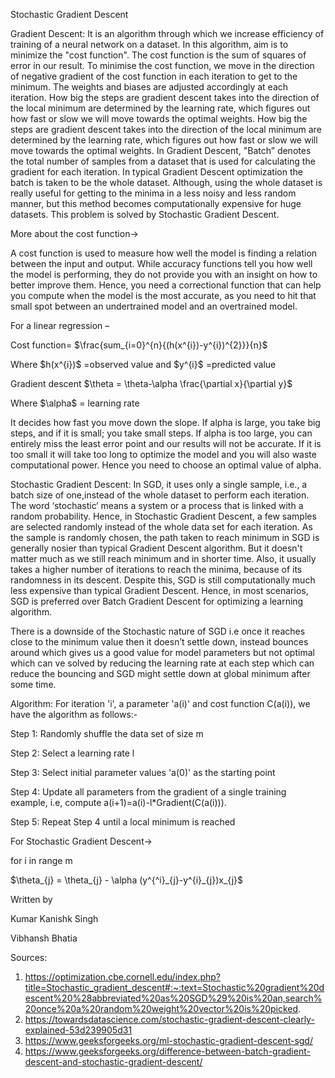 </heading1>Stochastic Gradient Descent
</p>
</p>Gradient Descent: It is an algorithm through which we increase efficiency of training of a neural 
network on a dataset. In this algorithm, aim is to minimize the "cost function". The cost function 
is the sum of squares of error in our result. To minimise the cost function, we move in the direction
of negative gradient of the cost function in each iteration to get to the minimum. The weights and biases
are adjusted accordingly at each iteration. How big the steps are gradient descent takes into the direction 
of the local minimum are determined by the learning rate, which figures out how fast or slow we will move 
towards the optimal weights. How big the steps are gradient descent takes into the direction of the local
minimum are determined by the learning rate, which figures out how fast or slow we will move towards the 
optimal weights. In Gradient Descent, "Batch” denotes the total number of samples from a dataset that is 
used for calculating the gradient for each iteration. In typical Gradient Descent optimization the batch 
is taken to be the whole dataset. Although, using the whole dataset is really useful for getting to the 
minima in a less noisy and less random manner, but this method becomes computationally expensive for huge
datasets. This problem is solved by Stochastic Gradient Descent.</p>
More about the cost function-></p>
A cost function is used to measure how well the model is finding a relation between the input and output. While accuracy functions tell you how well the model is performing, they do not provide you with an insight on how to better improve them. Hence, you need a correctional function that can help you compute when the model is the most accurate, as you need to hit that small spot between an undertrained model and an overtrained model.</p> 
For a linear regression –</p>
                                             Cost function= $\frac{sum_{i=0}^{n}{(h(x^{i})-y^{i})^{2}}}{n}$</p>
Where $h(x^{i})$ =observed value and $y^{i}$ =predicted value</p>
                                             Gradient descent $\theta = \theta-\alpha \frac{\partial x}{\partial y}$</p>
Where $\alpha$ = learning rate</p>
It decides how fast you move down the slope. If alpha is large, you take big steps, and if it is small; you take small steps. If alpha is too large, you can entirely miss the least error point and our results will not be accurate. If it is too small it will take too long to optimize the model and you will also waste computational power. Hence you need to choose an optimal value of alpha.
</p></p>

Stochastic Gradient Descent: In SGD, it uses only a single sample, i.e., a batch size of one,instead of 
the whole dataset to perform each iteration. The word ‘stochastic‘ means a system or a process that is 
linked with a random probability. Hence, in Stochastic Gradient Descent, a few samples are selected randomly
instead of the whole data set for each iteration. As the sample is randomly chosen, the path taken to reach 
minimum in SGD is generally nosier than typical Gradient Descent algorithm. But it doesn't matter much as we 
still reach minimum and in shorter time. Also, it usually takes a higher number of iterations to reach the minima, 
because of its randomness in its descent. Despite this, SGD is still computationally much less expensive than 
typical Gradient Descent. Hence, in most scenarios, SGD is preferred over Batch Gradient Descent for optimizing 
a learning algorithm.</p>
There is a downside of the Stochastic nature of SGD i.e once it reaches close to the minimum value then it doesn’t settle down, instead bounces around which gives us a good value for model parameters but not optimal which can ve solved by reducing the learning rate at each step which can reduce the bouncing and SGD might settle down at global minimum after some time.
</p> 
Algorithm: For iteration 'i', a parameter 'a(i)' and cost function C(a(i)), we have the algorithm as follows:-
</p>
Step 1: Randomly shuffle the data set of size m

Step 2: Select a learning rate l

Step 3: Select initial parameter values 'a(0)' as the starting point

Step 4: Update all parameters from the gradient of a single training example, i.e, compute 
	 a(i+1)=a(i)-l*Gradient(C(a(i))).

Step 5: Repeat Step 4 until a local minimum is reached
</p>For Stochastic Gradient Descent-></p>
for i in range m</p>
$\theta_{j} = \theta_{j} - \alpha (y^{^i}_{j}-y^{i}_{j})x_{j}$




Written by
</p>
Kumar Kanishk Singh</p>
Vibhansh Bhatia


Sources:
1. https://optimization.cbe.cornell.edu/index.php?title=Stochastic_gradient_descent#:~:text=Stochastic%20gradient%20descent%20%28abbreviated%20as%20SGD%29%20is%20an,search%20once%20a%20random%20weight%20vector%20is%20picked.
2. https://towardsdatascience.com/stochastic-gradient-descent-clearly-explained-53d239905d31
3. https://www.geeksforgeeks.org/ml-stochastic-gradient-descent-sgd/
4. https://www.geeksforgeeks.org/difference-between-batch-gradient-descent-and-stochastic-gradient-descent/

